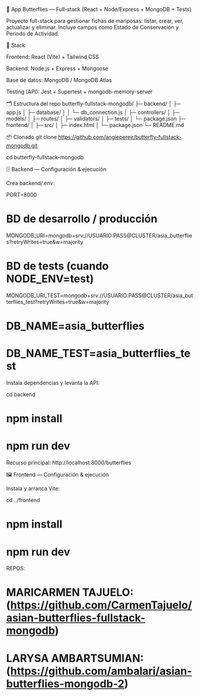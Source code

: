 🦋 App Butterflies — Full-stack (React + Node/Express + MongoDB + Tests)

Proyecto full-stack para gestionar fichas de mariposas: listar, crear, ver, actualizar y eliminar.
Incluye campos como Estado de Conservación y Periodo de Actividad.

🧰 Stack

Frontend: React (Vite) + Tailwind CSS

Backend: Node.js + Express + Mongoose

Base de datos: MongoDB / MongoDB Atlas

Testing (API): Jest + Supertest + mongodb-memory-server

🗂️ Estructura del repo
butterfly-fullstack-mongodb/
├─ backend/
│  ├─ app.js
│  ├─ database/
│  │  └─ db_connection.js
│  ├─ controllers/
│  ├─ models/
│  ├─ routes/
│  ├─ validators/
│  ├─ tests/
│  └─ package.json
├─ frontend/
│  ├─ src/
│  ├─ index.html
│  └─ package.json
└─ README.md

📦 Clonado
git clone https://github.com/angiepereir/butterfly-fullstack-mongodb.git

cd butterfly-fullstack-mongodb

🗄️ Backend — Configuración & ejecución

Crea backend/.env:

PORT=8000

# BD de desarrollo / producción
MONGODB_URI=mongodb+srv://USUARIO:PASS@CLUSTER/asia_butterflies?retryWrites=true&w=majority

# BD de tests (cuando NODE_ENV=test)
MONGODB_URI_TEST=mongodb+srv://USUARIO:PASS@CLUSTER/asia_butterflies_test?retryWrites=true&w=majority


# DB_NAME=asia_butterflies
# DB_NAME_TEST=asia_butterflies_test


Instala dependencias y levanta la API:

cd backend

# npm install

# npm run dev



Recurso principal: http://localhost:8000/butterflies

🖼 Frontend — Configuración & ejecución


Instala y arranca Vite:

cd ../frontend

# npm install

# npm run dev


REPOS:
# MARICARMEN TAJUELO: (https://github.com/CarmenTajuelo/asian-butterflies-fullstack-mongodb)

# LARYSA AMBARTSUMIAN: (https://github.com/ambalari/asian-butterflies-mongodb-2)





